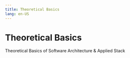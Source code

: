 ```yaml
---
title: Theoretical Basics
lang: en-US
---
```


# Theoretical Basics

Theoretical Basics of Software Architecture & Applied Stack
